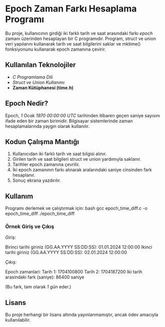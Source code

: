 # Epoch Zaman Farkı Hesaplama Programı

Bu proje, kullanıcının girdiği iki farklı tarih ve saat arasındaki farkı *epoch* zamanı üzerinden hesaplayan bir C programıdır. Program, struct ve union veri yapılarını kullanarak tarih ve saat bilgilerini saklar ve mktime() fonksiyonunu kullanarak epoch zamanına çevirir.

## Kullanılan Teknolojiler
- *C Programlama Dili*
- *Struct ve Union Kullanımı*
- **Zaman Kütüphanesi (time.h)**

## Epoch Nedir?
Epoch, *1 Ocak 1970 00:00:00 UTC* tarihinden itibaren geçen saniye sayısını ifade eden bir zaman birimidir. Bilgisayar sistemlerinde zaman hesaplamalarında yaygın olarak kullanılır.

## Kodun Çalışma Mantığı
1. Kullanıcıdan iki farklı tarih ve saat bilgisi alınır.
2. Girilen tarih ve saat bilgileri struct ve union yardımıyla saklanır.
3. Tarihler epoch zamanına çevrilir.
4. İki epoch zamanının farkı alınarak aralarındaki saniye cinsinden fark hesaplanır.
5. Sonuç ekrana yazdırılır.

## Kullanım

Programı derlemek ve çalıştırmak için:
bash
gcc epoch_time_diff.c -o epoch_time_diff
./epoch_time_diff


### Örnek Giriş ve Çıkış
*Giriş:*

Birinci tarihi giriniz (GG.AA.YYYY SS:DD:SS): 01.01.2024 12:00:00
Ikinci tarihi giriniz (GG.AA.YYYY SS:DD:SS): 02.01.2024 12:00:00


*Çıkış:*

Epoch zamanlari:
Tarih 1: 1704100800
Tarih 2: 1704187200
Iki tarih arasindaki fark (saniye): 86400 saniye

(Bu fark, tam olarak *1 gün* eder.)

## Lisans
Bu proje herhangi bir lisans altında yayınlanmamıştır, ancak ödev amacıyla kullanılabilir.
